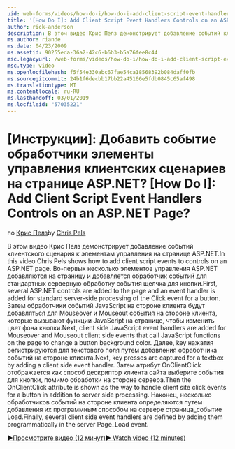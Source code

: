 ```yaml
---
uid: web-forms/videos/how-do-i/how-do-i-add-client-script-event-handlers-controls-on-an-aspnet-page
title: '[How Do I]: Add Client Script Event Handlers Controls on an ASP.NET Page? | Microsoft Docs'
author: rick-anderson
description: В этом видео Крис Пелз демонстрирует добавление событий клиентского сценария к элементам управления на странице ASP.NET. Во-первых несколько элементов управления ASP.NET добавляются на страницу и e...
ms.author: riande
ms.date: 04/23/2009
ms.assetid: 90255eda-36a2-42c6-b6b3-b5a76fee8c44
msc.legacyurl: /web-forms/videos/how-do-i/how-do-i-add-client-script-event-handlers-controls-on-an-aspnet-page
msc.type: video
ms.openlocfilehash: f5f54e330abc67fae54ca18568392b084daff0fb
ms.sourcegitcommit: 24b1f6decbb17bb22a45166e5fdb0845c65af498
ms.translationtype: MT
ms.contentlocale: ru-RU
ms.lasthandoff: 03/01/2019
ms.locfileid: "57035221"
---
```

<a name="how-do-i-add-client-script-event-handlers-controls-on-an-aspnet-page"></a>[Инструкции]: Добавить событие обработчики элементы управления клиентских сценариев на странице ASP.NET?
[How Do I]: Add Client Script Event Handlers Controls on an ASP.NET Page?
====================
<span data-ttu-id="be041-104">по [Крис Пелз](https://twitter.com/chrispels)</span><span class="sxs-lookup"><span data-stu-id="be041-104">by [Chris Pels](https://twitter.com/chrispels)</span></span>

<span data-ttu-id="be041-105">В этом видео Крис Пелз демонстрирует добавление событий клиентского сценария к элементам управления на странице ASP.NET.</span><span class="sxs-lookup"><span data-stu-id="be041-105">In this video Chris Pels shows how to add client script events to controls on an ASP.NET page.</span></span> <span data-ttu-id="be041-106">Во-первых несколько элементов управления ASP.NET добавляются на страницу и добавляется обработчик событий для стандартных серверную обработку события щелчка для кнопки.</span><span class="sxs-lookup"><span data-stu-id="be041-106">First, several ASP.NET controls are added to the page and an event handler is added for standard server-side processing of the Click event for a button.</span></span> <span data-ttu-id="be041-107">Затем обработчики событий JavaScript на стороне клиента будут добавляться для Mouseover и Mouseout события на стороне клиента, которые вызывают функции JavaScript на странице, чтобы изменить цвет фона кнопки.</span><span class="sxs-lookup"><span data-stu-id="be041-107">Next, client side JavaScript event handlers are added for Mouseover and Mouseout client side events that call JavaScript functions on the page to change a button background color.</span></span> <span data-ttu-id="be041-108">Далее, key нажатия регистрируются для текстового поля путем добавления обработчика событий на стороне клиента.</span><span class="sxs-lookup"><span data-stu-id="be041-108">Next, key presses are captured for a textbox by adding a client side event handler.</span></span> <span data-ttu-id="be041-109">Затем атрибут OnClientClick отображается как способ дескриптор клиента сайта выберите события для кнопки, помимо обработки на стороне сервера.</span><span class="sxs-lookup"><span data-stu-id="be041-109">Then the OnClientClick attribute is shown as the way to handle client site click events for a button in addition to server side processing.</span></span> <span data-ttu-id="be041-110">Наконец, несколько обработчиков событий на стороне клиента определяются путем добавления их программным способом на сервере страница\_событие Load.</span><span class="sxs-lookup"><span data-stu-id="be041-110">Finally, several client side event handlers are defined by adding them programmatically in the server Page\_Load event.</span></span>

[<span data-ttu-id="be041-111">&#9654;Просмотрите видео (12 минут)</span><span class="sxs-lookup"><span data-stu-id="be041-111">&#9654; Watch video (12 minutes)</span></span>](https://channel9.msdn.com/Blogs/ASP-NET-Site-Videos/how-do-i-add-client-script-event-handlers-controls-on-an-aspnet-page)
